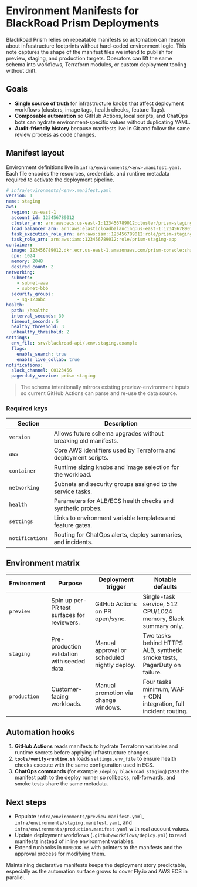 # Environment Manifests for BlackRoad Prism Deployments

BlackRoad Prism relies on repeatable manifests so automation can reason about
infrastructure footprints without hard-coded environment logic. This note
captures the shape of the manifest files we intend to publish for preview,
staging, and production targets. Operators can lift the same schema into
workflows, Terraform modules, or custom deployment tooling without drift.

## Goals

- **Single source of truth** for infrastructure knobs that affect deployment
  workflows (clusters, image tags, health checks, feature flags).
- **Composable automation** so GitHub Actions, local scripts, and ChatOps bots
  can hydrate environment-specific values without duplicating YAML.
- **Audit-friendly history** because manifests live in Git and follow the same
  review process as code changes.

## Manifest layout

Environment definitions live in `infra/environments/<env>.manifest.yaml`. Each
file encodes the resources, credentials, and runtime metadata required to
activate the deployment pipeline.

```yaml
# infra/environments/<env>.manifest.yaml
version: 1
name: staging
aws:
  region: us-east-1
  account_id: 123456789012
  cluster_arn: arn:aws:ecs:us-east-1:123456789012:cluster/prism-staging
  load_balancer_arn: arn:aws:elasticloadbalancing:us-east-1:123456789012:loadbalancer/app/prism-staging/abc123
  task_execution_role_arn: arn:aws:iam::123456789012:role/prism-staging-exec
  task_role_arn: arn:aws:iam::123456789012:role/prism-staging-app
container:
  image: 123456789012.dkr.ecr.us-east-1.amazonaws.com/prism-console:sha-<commit>
  cpu: 1024
  memory: 2048
  desired_count: 2
networking:
  subnets:
    - subnet-aaa
    - subnet-bbb
  security_groups:
    - sg-123abc
health:
  path: /healthz
  interval_seconds: 30
  timeout_seconds: 5
  healthy_threshold: 3
  unhealthy_threshold: 2
settings:
  env_file: srv/blackroad-api/.env.staging.example
  flags:
    enable_search: true
    enable_live_collab: true
notifications:
  slack_channel: C0123456
  pagerduty_service: prism-staging
```

> The schema intentionally mirrors existing preview-environment inputs so
> current GitHub Actions can parse and re-use the data source.

### Required keys

| Section | Description |
| ------- | ----------- |
| `version` | Allows future schema upgrades without breaking old manifests. |
| `aws` | Core AWS identifiers used by Terraform and deployment scripts. |
| `container` | Runtime sizing knobs and image selection for the workload. |
| `networking` | Subnets and security groups assigned to the service tasks. |
| `health` | Parameters for ALB/ECS health checks and synthetic probes. |
| `settings` | Links to environment variable templates and feature gates. |
| `notifications` | Routing for ChatOps alerts, deploy summaries, and incidents. |

## Environment matrix

| Environment | Purpose | Deployment trigger | Notable defaults |
| ----------- | ------- | ------------------ | ---------------- |
| `preview` | Spin up per-PR test surfaces for reviewers. | GitHub Actions on PR open/sync. | Single-task service, 512 CPU/1024 memory, Slack summary only. |
| `staging` | Pre-production validation with seeded data. | Manual approval or scheduled nightly deploy. | Two tasks behind HTTPS ALB, synthetic smoke tests, PagerDuty on failure. |
| `production` | Customer-facing workloads. | Manual promotion via change windows. | Four tasks minimum, WAF + CDN integration, full incident routing. |

## Automation hooks

1. **GitHub Actions** reads manifests to hydrate Terraform variables and runtime
   secrets before applying infrastructure changes.
2. **`tools/verify-runtime.sh`** loads `settings.env_file` to ensure health
   checks execute with the same configuration used in ECS.
3. **ChatOps commands** (for example `/deploy blackroad staging`) pass the
   manifest path to the deploy runner so rollbacks, roll-forwards, and smoke
   tests share the same metadata.

## Next steps

- Populate `infra/environments/preview.manifest.yaml`,
  `infra/environments/staging.manifest.yaml`, and
  `infra/environments/production.manifest.yaml` with real account values.
- Update deployment workflows (`.github/workflows/deploy.yml`) to read manifests
  instead of inline environment variables.
- Extend runbooks in `RUNBOOK.md` with pointers to the manifests and the
  approval process for modifying them.

Maintaining declarative manifests keeps the deployment story predictable,
especially as the automation surface grows to cover Fly.io and AWS ECS in
parallel.
